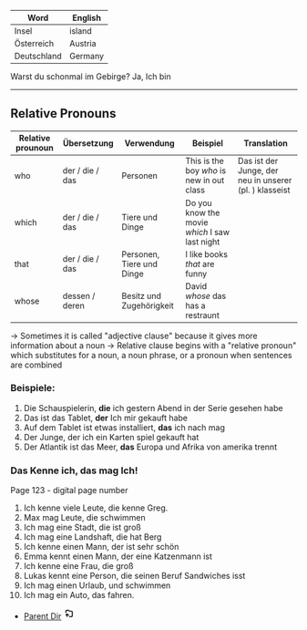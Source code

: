| Word        | English |
| ----------- | ------- |
| Insel       | island  |
| Österreich  | Austria |
| Deutschland | Germany |
Warst du schonmal im Gebirge?
Ja, Ich bin 

****
## Relative Pronouns

| Relative prounoun | Übersetzung     | Verwendung                | Beispiel                                       | Translation                                            |
| ----------------- | --------------- | ------------------------- | ---------------------------------------------- | ------------------------------------------------------ |
| who               | der / die / das | Personen                  | This is the boy _who_ is new in out class      | Das ist der Junge, der neu in unserer (pl. ) klasseist |
| which             | der / die / das | Tiere und Dinge           | Do you know the movie _which_ I saw last night |                                                        |
| that              | der / die / das | Personen, Tiere und Dinge | I like books _that_ are funny                  |                                                        |
| whose             | dessen / deren  | Besitz und Zugehörigkeit  | David _whose_ das has a restraunt              |                                                        |

-> Sometimes it is called "adjective clause" because it gives more information about a noun
-> Relative clause begins with a "relative pronoun" which substitutes for a noun, a noun phrase, or a pronoun when sentences are combined 

### Beispiele: 

1) Die Schauspielerin, <b>die</b> ich gestern Abend in der Serie gesehen habe
2) Das ist das Tablet,  <b>der</b> Ich mir gekauft habe
3) Auf dem Tablet ist etwas installiert, <b>das</b> ich nach mag
4) Der Junge, <d>der</d> ich ein Karten spiel gekauft hat
5) Der Atlantik ist das Meer, <b>das</b> Europa und Afrika von amerika trennt

### Das Kenne ich, das mag Ich! 

Page 123 - digital page number

1) Ich kenne viele Leute, die kenne Greg.
2) Max mag Leute, die schwimmen
3) Ich mag eine Stadt, die ist groß 
4) Ich mag eine Landshaft, die hat Berg
5) Ich kenne einen Mann, der ist sehr schön
6) Emma kennt einen Mann, der eine Katzenmann ist
7) Ich kenne eine Frau, die groß
8) Lukas kennt eine Person, die seinen Beruf Sandwiches isst
9) Ich mag einen Urlaub, und schwimmen
10) Ich mag ein Auto, das fahren.



- [Parent Dir](Index.md) <img src="../../Assets/parent.png" alt="Root Dir Folder" style="width:20px;height:20px;">